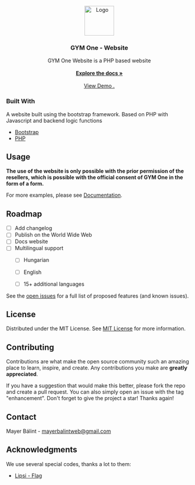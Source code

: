                          
<br/>
<div align="center">
<a href="https://mayerbalint.hu">
<img src="https://cloud.mayerbalint.hu/gym_One.png" alt="Logo" width="80" height="80">
</a>
<h3 align="center">GYM One - Website</h3>
<p align="center">
GYM One Website is a PHP based website
<br/>
<br/>
<a href="https://github.com/mayerbalintdev/Gym-one-Website"><strong>Explore the docs »</strong></a>
<br/>
<br/>
<a href="#">View Demo .</a>  
</p>
</div>

 ### Built With

A website built using the bootstrap framework. Based on PHP with Javascript and backend logic functions

- [Bootstrap](https://getbootstrap.com)
- [PHP](https://www.php.net/)
 ## Usage

**The use of the website is only possible with the prior permission of the resellers, which is possible with the official consent of GYM One in the form of a form.**

For more examples, please see [Documentation](WEB).
 ## Roadmap

- [ ] Add changelog
- [ ] Publish on the World Wide Web
- [ ] Docs website
- [ ] Multilingual support
  - [ ] Hungarian
  - [ ] English
  - [ ] 15+ additional languages


See the [open issues](https://github.com/mayerbalintweb/Gym-one-Website/issues) for a full list of proposed features (and known issues).
 ## License

Distributed under the MIT License. See [MIT License](https://opensource.org/licenses/MIT) for more information.
 ## Contributing

Contributions are what make the open source community such an amazing place to learn, inspire, and create. Any contributions you make are **greatly appreciated**.

If you have a suggestion that would make this better, please fork the repo and create a pull request. You can also simply open an issue with the tag "enhancement".
Don't forget to give the project a star! Thanks again!

 ## Contact

Mayer Bálint - mayerbalintweb@gmail.com
 ## Acknowledgments

We use several special codes, thanks a lot to them:


- [Lipsi - Flag](https://github.com/lipsi/)

